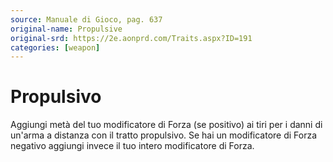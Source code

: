 ```yaml
---
source: Manuale di Gioco, pag. 637
original-name: Propulsive
original-srd: https://2e.aonprd.com/Traits.aspx?ID=191
categories: [weapon]
---
```


# Propulsivo

Aggiungi metà del tuo modificatore di Forza (se positivo) ai tiri per i danni di
un'arma a distanza con il tratto propulsivo. Se hai un modificatore di Forza
negativo aggiungi invece il tuo intero modificatore di Forza.
